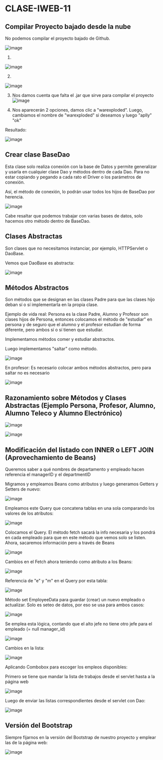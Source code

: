 # CLASE-IWEB-11

## Compilar Proyecto bajado desde la nube
No podemos compilar el proyecto bajado de Github.

![image](https://github.com/SergioABS0813/CLASE-IWEB-11/assets/134556600/9797ba42-a0ad-4125-a4c3-df45d362dfe1)

1)
![image](https://github.com/SergioABS0813/CLASE-IWEB-11/assets/134556600/58a15581-6b62-4d1e-a639-e638cbe5c958)

2)
![image](https://github.com/SergioABS0813/CLASE-IWEB-11/assets/134556600/dbfacc32-02b5-418c-b18f-9c46850e478c)

3) Nos damos cuenta que falta el .jar que sirve para compilar el proyecto
![image](https://github.com/SergioABS0813/CLASE-IWEB-11/assets/134556600/1fbec5fc-a0a2-489e-be58-19869c5ce55b)

4) Nos aparecerán 2 opciones, damos clic a "warexploded". Luego, cambiamos el nombre de "warexploded" si deseamos y luego "aplly" "ok"

Resultado:

![image](https://github.com/SergioABS0813/CLASE-IWEB-11/assets/134556600/5852c07a-8a5f-4175-b04f-a907822cd83f)

## Crear clase BaseDao
Esta clase solo realiza conexión con la base de Datos y permite generalizar y usarla en cualquier clase Dao y métodos dentro de cada Dao. Para no estar copiando y pegando a cada rato el Driver o los parámetros de conexión. 

Así, el método de conexión, lo podrán usar todos los hijos de BaseDao por herencia.

![image](https://github.com/SergioABS0813/CLASE-IWEB-11/assets/134556600/640e2167-8b09-4b92-9742-555ca9a63f3b)

Cabe resaltar que podemos trabajar con varias bases de datos, solo hacemos otro método dentro de BaseDao.

## Clases Abstractas
Son clases que no necesitamos instanciar, por ejemplo, HTTPServlet o DaoBase.

Vemos que DaoBase es abstracta:

![image](https://github.com/SergioABS0813/CLASE-IWEB-11/assets/134556600/640e2167-8b09-4b92-9742-555ca9a63f3b)

## Métodos Abstractos
Son métodos que se designan en las clases Padre para que las clases hijo deban sí o sí implementarla en la propia clase.

Ejemplo de vida real: Persona es la clase Padre, Alumno y Profesor son clases hijos de Persona, entonces colocamos el método de "estudiar" en persona y de seguro que el alumno y el profesor estudian de forma diferente, pero ambos sí o sí tienen que estudiar.

Implementamos métodos comer y estudiar abstractos.

Luego implementamos "saltar" como método.

![image](https://github.com/SergioABS0813/CLASE-IWEB-11/assets/134556600/8bdc2669-1146-411f-b31b-286d37540286)

En profesor: Es necesario colocar ambos métodos abstractos, pero para saltar no es necesario

![image](https://github.com/SergioABS0813/CLASE-IWEB-11/assets/134556600/07edfb42-73cf-45c2-b9ed-0f41f31f81a8)

## Razonamiento sobre Métodos y Clases Abstractas (Ejemplo Persona, Profesor, Alumno, Alumno Teleco y Alumno Electrónico)

![image](https://github.com/SergioABS0813/CLASE-IWEB-11/assets/134556600/357b2cef-4caa-4aad-90a1-3ade8a002a1d)

![image](https://github.com/SergioABS0813/CLASE-IWEB-11/assets/134556600/e97001a0-a107-471e-9c61-8bf0b5f71cae)

## Modificación del listado con INNER o LEFT JOIN (Aprovechamiento de Beans)

Queremos saber a qué nombres de departamento y empleado hacen referencia el managerID y el departmentID

Migramos y empleamos Beans como atributos y luego generamos Getters y Setters de nuevo:

![image](https://github.com/SergioABS0813/CLASE-IWEB-11/assets/134556600/60697abd-506b-47c0-8c26-065c0392af59)


Empleamos este Query que concatena tablas en una sola comparando los valores de los atributos:

![image](https://github.com/SergioABS0813/CLASE-IWEB-11/assets/134556600/733531d5-079a-4579-9769-78267d47cb9e)

Colocamos el Query. El método fetch sacará la info necesaria y los pondrá en cada empleado para que en este método que vemos solo se listen. Ahora, sacaremos información pero a través de Beans

![image](https://github.com/SergioABS0813/CLASE-IWEB-11/assets/134556600/3c81dadb-1861-4b17-96eb-5b5aa0097083)

Cambios en el Fetch ahora teniendo como atributo a los Beans:

![image](https://github.com/SergioABS0813/CLASE-IWEB-11/assets/134556600/9cdf9e8a-c120-4573-be92-d7cecbee156a)

Referencia de "e" y "m" en el Query por esta tabla:

![image](https://github.com/SergioABS0813/CLASE-IWEB-11/assets/134556600/8fa8918b-483c-4d93-b5b1-9cfc3557b53e)

Método set EmployeeData para guardar (crear) un nuevo empleado o actualizar. Solo es seteo de datos, por eso se usa para ambos casos:

![image](https://github.com/SergioABS0813/CLASE-IWEB-11/assets/134556600/51f7f276-1254-4ccd-9ea8-4e116cc93551)

Se emplea esta lógica, contando que el alto jefe no tiene otro jefe para el empleado (= null manager_id)

![image](https://github.com/SergioABS0813/CLASE-IWEB-11/assets/134556600/21f3a75e-7700-42b0-88ec-a36ff8409e28)

Cambios en la lista:

![image](https://github.com/SergioABS0813/CLASE-IWEB-11/assets/134556600/7da94061-7554-42b3-aeec-45ebce68cb59)

Aplicando Combobox para escoger los empleos disponibles:

Primero se tiene que mandar la lista de trabajos desde el servlet hasta a la página web

![image](https://github.com/SergioABS0813/CLASE-IWEB-11/assets/134556600/5addc67c-9de9-4e24-80b3-7e7236f6103c)

Luego de enviar las listas correspondientes desde el servlet con Dao:

![image](https://github.com/SergioABS0813/CLASE-IWEB-11/assets/134556600/987a2d70-6cae-4184-9725-6375a545c27b)




## Versión del Bootstrap
Siempre fijarnos en la versión del Bootstrap de nuestro proyecto y emplear las de la página web:

![image](https://github.com/SergioABS0813/CLASE-IWEB-11/assets/134556600/46040f47-bed6-48e0-b299-a9c1ff45f4da)

















